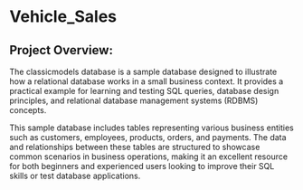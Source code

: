 # Vehicle_Sales
## Project Overview:
The classicmodels database is a sample database designed to illustrate how a relational database works in a small business context. It provides a practical example for learning and testing SQL queries, database design principles, and relational database management systems (RDBMS) concepts.

This sample database includes tables representing various business entities such as customers, employees, products, orders, and payments. The data and relationships between these tables are structured to showcase common scenarios in business operations, making it an excellent resource for both beginners and experienced users looking to improve their SQL skills or test database applications.
